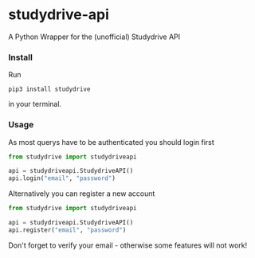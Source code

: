 # studydrive-api
A Python Wrapper for the (unofficial) Studydrive API

### Install
Run
```
pip3 install studydrive
```
in your terminal.

### Usage
As most querys have to be authenticated you should login first
```python
from studydrive import studydriveapi 

api = studydriveapi.StudydriveAPI()
api.login("email", "password")
```
Alternatively you can register a new account
```python
from studydrive import studydriveapi 

api = studydriveapi.StudydriveAPI()
api.register("email", "password")
```
Don't forget to verify your email - otherwise some features will not work!